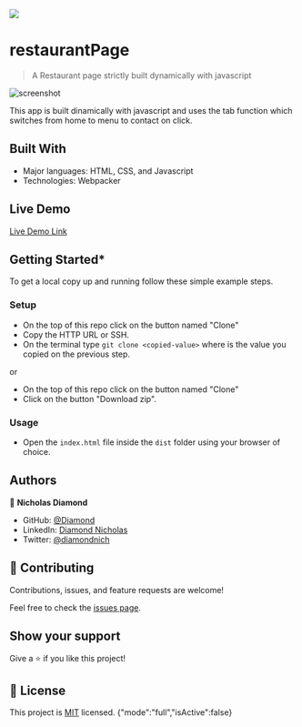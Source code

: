 ![](https://img.shields.io/badge/Microverse-blueviolet)

# restaurantPage

> A Restaurant page strictly built dynamically with javascript

![screenshot](.)

This app is built dinamically with javascript and uses the tab function which switches from home to menu to contact on click.

## Built With

- Major languages: HTML, CSS, and Javascript
- Technologies: Webpacker

## Live Demo

[Live Demo Link]()


## Getting Started*

To get a local copy up and running follow these simple example steps.

### Setup

 - On the top of this repo click on the button named "Clone"
 - Copy the HTTP URL or SSH.
 - On the terminal type `git clone <copied-value>` where is the value you copied on the previous step.

 or

 - On the top of this repo click on the button named "Clone"
 - Click on the button "Download zip".

### Usage

- Open the `index.html` file inside the `dist` folder using your browser of choice.

## Authors

👤 **Nicholas Diamond**

- GitHub: [@Diamond](https://github.com/diamond-nicholas)
- LinkedIn: [Diamond Nicholas](https://www.linkedin.com/in/diamond-nicholas/)
- Twitter: [@diamondnich](https://twitter.com/diamondnich)

## 🤝 Contributing

Contributions, issues, and feature requests are welcome!

Feel free to check the [issues page](https://github.com/diamond-nicholas/restaurantPage/issues).

## Show your support

Give a ⭐️ if you like this project!


## 📝 License

This project is [MIT](./LICENSE) licensed.
{"mode":"full","isActive":false}